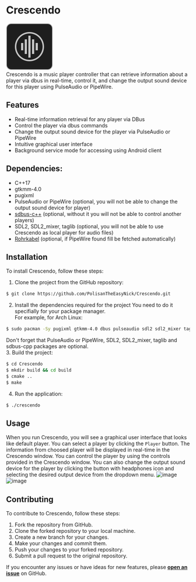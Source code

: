 # Crescendo
![Logo](icon.svg "Crescendo logo")  
Crescendo is a music player controller that can retrieve information about a player via dbus in real-time, control it, and change the output sound device for this player using PulseAudio or PipeWire.

## Features
* Real-time information retrieval for any player via DBus
* Control the player via dbus commands
* Change the output sound device for the player via PulseAudio or PipeWire
* Intuitive graphical user interface
* Background service mode for accessing using Android client

## Dependencies:
* C++17
* gtkmm-4.0
* pugixml 
* PulseAudio or PipeWire (optional, you will not be able to change the output sound device for player)
* [sdbus-c++](https://github.com/Kistler-Group/sdbus-cpp) (optional, without it you will not be able to control another players)
* SDL2, SDL2_mixer, taglib (optional, you will not be able to use Crescendo as local player for audio files)
* [Rohrkabel](https://github.com/Curve/rohrkabel) (optional, if PipeWire found fill be fetched automatically)

## Installation
To install Crescendo, follow these steps:
1. Clone the project from the GitHub repository:  
```bash
$ git clone https://github.com/PolisanTheEasyNick/Crescendo.git
```
2. Install the dependencies required for the project
You need to do it specifially for your package manager.  
For example, for Arch Linux:
```bash
$ sudo pacman -Sy pugixml gtkmm-4.0 dbus pulseaudio sdl2 sdl2_mixer taglib  sdbus-cpp
```
Don't forget that PulseAudio or PipeWire, SDL2, SDL2_mixer, taglib and sdbus-cpp packages are optional.  
3. Build the project:
```bash
$ cd Crescendo
$ mkdir build && cd build
$ cmake ..
$ make
```
4. Run the application:
```bash
$ ./сrescendo
```

## Usage
When you run Crescendo, you will see a graphical user interface that looks like default player. You can select a player by clicking the `Player` button. The information from choosed player will be displayed in real-time in the Crescendo window. 
You can control the player by using the controls provided in the Crescendo window. You can also change the output sound device for the player by clicking the button with headphones icon and selecting the desired output device from the dropdown menu.
![image](https://github.com/PolisanTheEasyNick/Crescendo/assets/39007846/2f9c777a-5e14-4b62-9820-b53ad3711a88)
![image](https://github.com/PolisanTheEasyNick/Crescendo/assets/39007846/8a25ba28-abce-4084-abc5-5848834919e3)



## Contributing
To contribute to Crescendo, follow these steps:

1. Fork the repository from GitHub.
2. Clone the forked repository to your local machine.
3. Create a new branch for your changes.
4. Make your changes and commit them.
5. Push your changes to your forked repository.
6. Submit a pull request to the original repository.

If you encounter any issues or have ideas for new features, please **[open an issue](https://github.com/PolisanTheEasyNick/Crescendo/issues)** on GitHub.




